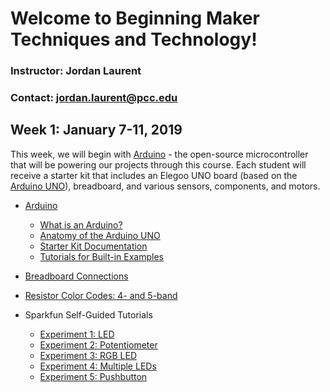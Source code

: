 # Welcome to Beginning Maker Techniques and Technology!

### Instructor: Jordan Laurent 
### Contact: <jordan.laurent@pcc.edu>

## Week 1: January 7-11, 2019

This week, we will begin with [Arduino](https://www.arduino.cc/) - the open-source microcontroller that will be powering our projects through this course. Each student will receive a starter kit that includes an Elegoo UNO board (based on the [Arduino UNO](https://www.arduino.cc/en/Guide/ArduinoUno)), breadboard, and various sensors, components, and motors.

* [Arduino](https://www.arduino.cc/)
  * [What is an Arduino?](https://learn.sparkfun.com/tutorials/what-is-an-arduino)
  * [Anatomy of the Arduino UNO](https://github.com/jlaurentpdx/beginning-maker-tech/blob/gh-pages/ELEGOO_outlinev1.png?raw=true)
  * [Starter Kit Documentation](https://drive.google.com/open?id=1dFretZhmzl1jESqOIuLNfyv2Ab68hk5N)
  * [Tutorials for Built-in Examples](https://www.arduino.cc/en/Tutorial/BuiltInExamples)
* [Breadboard Connections](http://brunswickhackerspace.com/wp-content/uploads/2016/10/breadboard.png)
* [Resistor Color Codes: 4- and 5-band](https://www.build-electronic-circuits.com/wp-content/uploads/2016/07/resistor-color-codes.jpg)

* Sparkfun Self-Guided Tutorials
  * [Experiment 1: LED](https://learn.sparkfun.com/tutorials/sik-experiment-guide-for-arduino---v32/experiment-1-blinking-an-led)
  * [Experiment 2: Potentiometer](https://learn.sparkfun.com/tutorials/sik-experiment-guide-for-arduino---v32/experiment-2-reading-a-potentiometer)
  * [Experiment 3: RGB LED](https://learn.sparkfun.com/tutorials/sik-experiment-guide-for-arduino---v32/experiment-3-driving-an-rgb-led)
  * [Experiment 4: Multiple LEDs](https://learn.sparkfun.com/tutorials/sik-experiment-guide-for-arduino---v32/experiment-4-driving-multiple-leds)
  * [Experiment 5: Pushbutton](https://learn.sparkfun.com/tutorials/sik-experiment-guide-for-arduino---v32/experiment-5-push-buttons)
